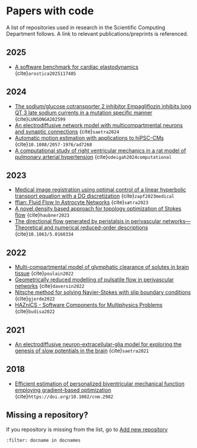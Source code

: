 # Papers with code
A list of repositories used in research in the Scientific Computing Department follows. A link to relevant publications/preprints is referenced.

## 2025
- [A software benchmark for cardiac elastodynamics](https://github.com/finsberg/cardiac_benchmark) {cite}`arostica2025117485`

## 2024
- [The sodium/glucose cotransporter 2 inhibitor Empagliflozin inhibits long QT 3 late sodium currents in a mutation specific manner](https://github.com/andygedwards/LQT3-SGLT2i) {cite}`LUNSONGA202599`
- [An electrodiffusive network model with multicompartmental neurons and synaptic connections](https://github.com/martejulie/electrodiffusive-network-model) {cite}`saetra2024`
- [Automatic motion estimation with applications to hiPSC-CMs](https://github.com/ComputationalPhysiology/automatic-motion-estimation) {cite}`10.1088/2057-1976/ad7268`
- [A computational study of right ventricular mechanics in a rat model of pulmonary arterial hypertension](https://github.com/oscarodeigah/rv_pah_project) {cite}`odeigah2024computational`


## 2023

- [Medical image registration using optimal control of a linear hyperbolic transport equation with a DG discretization](https://github.com/JohannesHaubner/mapMRI) {cite}`zapf2023medical`
- [ffian: Fluid Flow In Astrocyte Networks](https://github.com/martejulie/fluid-flow-in-astrocyte-networks) {cite}`sætra2023`
- [A novel density based approach for topology optimization of Stokes flow](https://github.com/JohannesHaubner/TopOpt) {cite}`haubner2023`
- [The directional flow generated by peristalsis in perivascular networks—Theoretical and numerical reduced-order descriptions](https://github.com/scientificcomputing/perivascular-peristalsis) {cite}`10.1063/5.0160334`


## 2022
- [Multi-compartmental model of glymphatic clearance of solutes in brain tissue](https://github.com/jorgenriseth/multicompartment-solute-transport) {cite}`poulain2022`
- [Geometrically reduced modelling of pulsatile flow in perivascular networks](https://github.com/cdaversin/geometrically-reduced-PVS-flow) {cite}`daversin2022`
- [Nitsche method for solving Navier-Stokes with slip boundary conditions](https://github.com/IngeborgGjerde/nitsche-method-for-navier-stokes-with-slip) {cite}`gjerde2022`
- [HAZniCS - Software Components for Multiphysics Problems](https://github.com/anabudisa/HAZniCS-examples) {cite}`budisa2022`

## 2021
- [An electrodiffusive neuron-extracellular-glia model for exploring the genesis of slow potentials in the brain](https://github.com/CINPLA/edNEGmodel_analysis) {cite}`saetra2021`

## 2018
- [Efficient estimation of personalized biventricular mechanical function employing gradient-based optimization](https://bitbucket.org/finsberg/efficient-estimation-of-personalized-biventricular-mechanical/src/master/) {cite}`https://doi.org/10.1002/cnm.2982`


## Missing a repository?

If you repository is missing from the list, go to [Add new repository](https://github.com/scientificcomputing/scientificcomputing.github.io/issues/new?assignees=&labels=new-repo&template=repository.yml&title=%5BAdd+repo%5D%3A+)


```{bibliography}
:filter: docname in docnames
```
